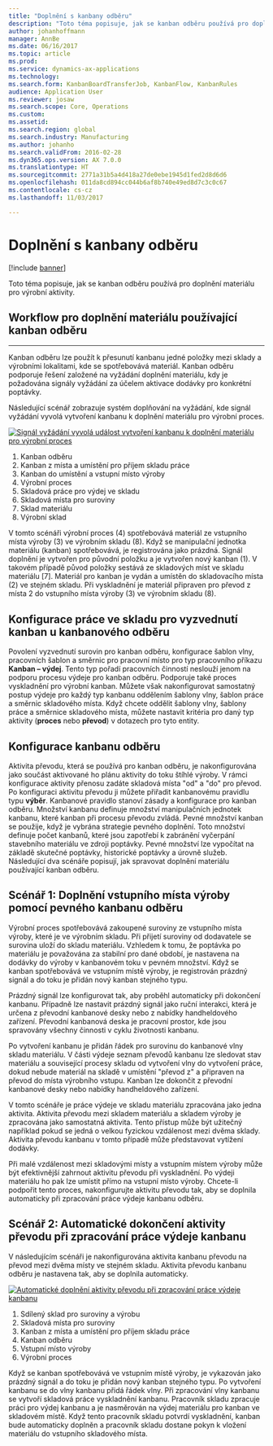 ```yaml
---
title: "Doplnění s kanbany odběru"
description: "Toto téma popisuje, jak se kanban odběru používá pro doplnění materiálu pro výrobní aktivity."
author: johanhoffmann
manager: AnnBe
ms.date: 06/16/2017
ms.topic: article
ms.prod: 
ms.service: dynamics-ax-applications
ms.technology: 
ms.search.form: KanbanBoardTransferJob, KanbanFlow, KanbanRules
audience: Application User
ms.reviewer: josaw
ms.search.scope: Core, Operations
ms.custom: 
ms.assetid: 
ms.search.region: global
ms.search.industry: Manufacturing
ms.author: johanho
ms.search.validFrom: 2016-02-28
ms.dyn365.ops.version: AX 7.0.0
ms.translationtype: HT
ms.sourcegitcommit: 2771a31b5a4d418a27de0ebe1945d1fed2d8d6d6
ms.openlocfilehash: 011da8cd894cc044b6af8b740e49ed8d7c3c0c67
ms.contentlocale: cs-cz
ms.lasthandoff: 11/03/2017

---
```


# <a name="replenishment-with-withdrawal-kanbans"></a>Doplnění s kanbany odběru

[!include [banner](../includes/banner.md)]

Toto téma popisuje, jak se kanban odběru používá pro doplnění materiálu pro výrobní aktivity.

## <a name="workflow-for-material-replenishment-that-uses-the-withdrawal-kanban"></a>Workflow pro doplnění materiálu používající kanban odběru
-------------------------------------------------------------------

Kanban odběru lze použít k přesunutí kanbanu jedné položky mezi sklady a výrobními lokalitami, kde se spotřebovává materiál. Kanban odběru podporuje řešení založené na vyžádání doplnění materiálu, kdy je požadována signály vyžádání za účelem aktivace dodávky pro konkrétní poptávky. 

Následující scénář zobrazuje systém doplňování na vyžádání, kde signál vyžádání vyvolá vytvoření kanbanu k doplnění materiálu pro výrobní proces. 

[![Signál vyžádání vyvolá událost vytvoření kanbanu k doplnění materiálu pro výrobní proces](./media/material-replenishment-with-withdrawal-kanban.png)](./media/material-replenishment-with-withdrawal-kanban.png)

1.  Kanban odběru
2.  Kanban z místa a umístění pro příjem skladu práce
3.  Kanban do umístění a vstupní místo výroby
4.  Výrobní proces
5.  Skladová práce pro výdej ve skladu
6.  Skladová místa pro suroviny
7.  Sklad materiálu
8.  Výrobní sklad

V tomto scénáři výrobní proces (4) spotřebovává materiál ze vstupního místa výroby (3) ve výrobním skladu (8). Když se manipulační jednotka materiálu (kanban) spotřebovává, je registrována jako prázdná. Signál doplnění je vytvořen pro původní položku a je vytvořen nový kanban (1). V takovém případě původ položky sestává ze skladových míst ve skladu materiálu [7]. Materiál pro kanban je vydán a umístěn do skladovacího místa (2) ve stejném skladu. Při vyskladnění je materiál připraven pro převod z místa 2 do vstupního místa výroby (3) ve výrobním skladu (8).

## <a name="configure-warehouse-work-for-kanban-picking-for-the-withdrawal-kanban"></a>Konfigurace práce ve skladu pro vyzvednutí kanban u kanbanového odběru

Povolení vyzvednutí surovin pro kanban odběru, konfigurace šablon vlny, pracovních šablon a směrnic pro pracovní místo pro typ pracovního příkazu **Kanban – výdej**. Tento typ pořadí pracovních činností neslouží jenom na podporu procesu výdeje pro kanban odběru. Podporuje také proces vyskladnění pro výrobní kanban. Můžete však nakonfigurovat samostatný postup výdeje pro každý typ kanbanu oddělením šablony vlny, šablon práce a směrnic skladového místa. Když chcete oddělit šablony vlny, šablony práce a směrnice skladového místa, můžete nastavit kritéria pro daný typ aktivity (**proces** nebo **převod**) v dotazech pro tyto entity.

## <a name="configure-the-withdrawal-kanban"></a>Konfigurace kanbanu odběru

Aktivita převodu, která se používá pro kanban odběru, je nakonfigurována jako součást aktivované ho plánu aktivity do toku štíhlé výroby. V rámci konfigurace aktivity přenosu zadáte skladová místa "od" a "do" pro převod. Po konfiguraci aktivitu převodu ji můžete přiřadit kanbanovému pravidlu typu **výběr**. Kanbanové pravidlo stanoví zásady a konfigurace pro kanban odběru. Množství kanbanu definuje množství manipulačních jednotek kanbanu, které kanban při procesu převodu zvládá. Pevné množství kanban se použije, když je vybrána strategie pevného doplnění. Toto množství definuje počet kanbanů, které jsou zapotřebí k zabránění vyčerpání stavebního materiálu ve zdroji poptávky. Pevné množství lze vypočítat na základě skutečné poptávky, historické poptávky a úrovně služeb. Následující dva scénáře popisují, jak spravovat doplnění materiálu používající kanban odběru.

## <a name="scenario-1-replenish-a-production-input-location-by-using-a-fixed-withdrawal-kanban"></a>Scénář 1: Doplnění vstupního místa výroby pomocí pevného kanbanu odběru

Výrobní proces spotřebovává zakoupené suroviny ze vstupního místa výroby, které je ve výrobním skladu. Při přijetí suroviny od dodavatele se surovina uloží do skladu materiálu. Vzhledem k tomu, že poptávka po materiálu je považována za stabilní pro dané období, je nastavena na dodávky do výroby v kanbanovém toku v pevném množství. Když se kanban spotřebovává ve vstupním místě výroby, je registrován prázdný signál a do toku je přidán nový kanban stejného typu. 

Prázdný signál lze konfigurovat tak, aby proběhl automaticky při dokončení kanbanu. Případně lze nastavit prázdný signál jako ruční interakci, která je určena z převodní kanbanové desky nebo z nabídky handheldového zařízení. Převodní kanbanová deska je pracovní prostor, kde jsou spravovány všechny činnosti v cyklu životnosti kanbanu. 

Po vytvoření kanbanu je přidán řádek pro surovinu do kanbanové vlny skladu materiálu. V části výdeje seznam převodů kanbanu lze sledovat stav materiálu a související procesy skladu od vytvoření vlny do vytvoření práce, dokud nebude materiál na skladě v umístění "převod z" a připraven na převod do místa výrobního vstupu. Kanban lze dokončit z převodní kanbanové desky nebo nabídky handheldového zařízení. 

V tomto scénáře je práce výdeje ve skladu materiálu zpracována jako jedna aktivita. Aktivita převodu mezi skladem materiálu a skladem výroby je zpracována jako samostatná aktivita. Tento přístup může být užitečný například pokud se jedná o velkou fyzickou vzdálenost mezi dvěma sklady. Aktivita převodu kanbanu v tomto případě může představovat vytížení dodávky. 

Při malé vzdálenost mezi skladovými místy a vstupním místem výroby může být efektivnější zahrnout aktivitu převodu při vyskladnění. Po výdeji materiálu ho pak lze umístit přímo na vstupní místo výroby. Chcete-li podpořit tento proces, nakonfigurujte aktivitu převodu tak, aby se doplnila automaticky při zpracování práce výdeje kanbanu odběru.

## <a name="scenario-2-automatically-complete-the-transfer-activity-when-kanban-picking-work-is-processed"></a>Scénář 2: Automatické dokončení aktivity převodu při zpracování práce výdeje kanbanu

V následujícím scénáři je nakonfigurována aktivita kanbanu převodu na převod mezi dvěma místy ve stejném skladu. Aktivita převodu kanbanu odběru je nastavena tak, aby se doplnila automaticky. 

[![Automatické doplnění aktivity převodu při zpracování práce výdeje kanbanu](./media/transfer-activities-when-processing-kanban-picking.png)](./media/transfer-activities-when-processing-kanban-picking.png)

1.  Sdílený sklad pro suroviny a výrobu
2.  Skladová místa pro suroviny
3.  Kanban z místa a umístění pro příjem skladu práce
4.  Kanban odběru
5.  Vstupní místo výroby
6.  Výrobní proces

Když se kanban spotřebovává ve vstupním místě výroby, je vykazován jako prázdný signál a do toku je přidán nový kanban stejného typu. Po vytvoření kanbanu se do vlny kanbanu přidá řádek vlny. Při zpracování vlny kanbanu se vytvoří skladová práce vyskladnění kanbanu. Pracovník skladu zpracuje práci pro výdej kanbanu a je nasměrován na výdej materiálu pro kanban ve skladovém místě. Když tento pracovník skladu potvrdí vyskladnění, kanban bude automaticky doplněn a pracovník skladu dostane pokyn k vložení materiálu do vstupního skladového místa.


